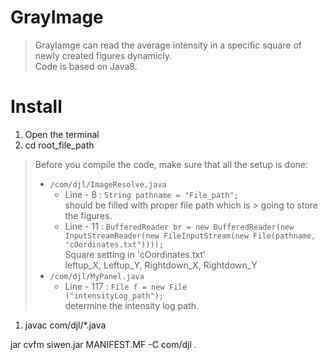 # GrayImage
> GrayIamge can read the average intensity in a specific square of newly created figures dynamicly.  
> Code is based on Java8.

# Install 
1. Open the terminal
2. cd root_file_path  
> Before you compile the code, make sure that all the setup is done:  
> * ```/com/djl/ImageResolve.java```  
>   * Line - 8 : ``` String pathname = "File_path"; ```  
> should be filled with proper file path which is > going to store the figures.
>   * Line - 11 : ```BufferedReader br = new BufferedReader(new InputStreamReader(new FileInputStream(new File(pathname, "cOordinates.txt"))));```  
> Square setting in 'cOordinates.txt'  
> leftup_X, Leftup_Y, Rightdown_X, Rightdown_Y
> * ```/com/djl/MyPanel.java```
>   * Line - 117 : ```File f = new File            ("intensityLog_path");```  
> determine the intensity log path.
> 
1. javac com/djl/*.java




jar cvfm siwen.jar MANIFEST.MF -C com/djl .
